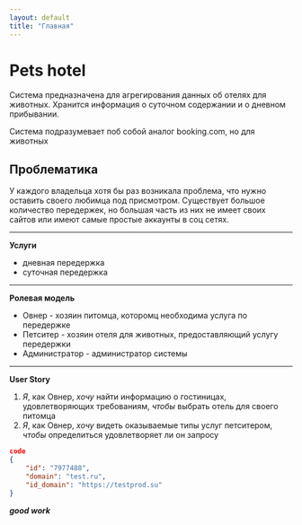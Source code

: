 ```yaml
---
layout: default
title: "Главная"
---
```


# Pets hotel

Система предназначена для агрегирования данных об отелях для животных.
Хранится информация о суточном содержании и о дневном прибывании.

Система подразумевает поб собой аналог booking.com, но для животных

## Проблематика

У каждого владельца хотя бы раз возникала проблема, что нужно оставить своего любимца под присмотром. 
Существует большое количество передержек, но большая часть из них не имеет своих сайтов или 
имеют самые простые аккаунты в соц сетях.

-----
**Услуги**
 - дневная передержка
 - суточная передержка

-----
**Ролевая модель**
- Овнер - хозяин питомца, которомц необходима услуга по передержке
- Петситер - хозяин отеля для животных, предоставляющий услугу передержки
- Администратор - администратор системы

-----
**User Story**
1. *Я*, как Овнер, *хочу* найти информацию о гостиницах, удовлетворяющих требованиям, *чтобы* выбрать отель для своего питомца
2. *Я*, как Овнер, *хочу* видеть оказываемые типы услуг петситером, *чтобы* определиться удовлетворяет ли он запросу


``` json
code
{
    "id": "7977488",
    "domain": "test.ru",
    "id_domain": "https://testprod.su"
}
```

***good work***